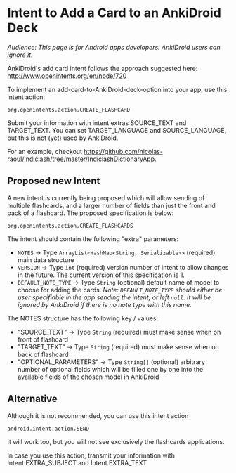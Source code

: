 # Intent to Add a Card to an AnkiDroid Deck

<i>Audience: This page is for Android apps developers. AnkiDroid users can ignore it.</i>

AnkiDroid's add card intent follows the approach suggested here: http://www.openintents.org/en/node/720

To implement an add-card-to-AnkiDroid-deck-option into your app, use this intent action:

```
org.openintents.action.CREATE_FLASHCARD
```

Submit your information with intent extras SOURCE\_TEXT and TARGET\_TEXT. You can set TARGET\_LANGUAGE and SOURCE\_LANGUAGE, but this is not (yet) used by AnkiDroid.

For an example, checkout https://github.com/nicolas-raoul/Indiclash/tree/master/IndiclashDictionaryApp.

## Proposed new Intent
A new intent is currently being proposed which will allow sending of multiple flashcards, and a larger number of fields than just the front and back of a flashcard. The proposed specification is below:

```
org.openintents.action.CREATE_FLASHCARDS
```

The intent should contain the following "extra" parameters:
  * `NOTES` -> Type `ArrayList<HashMap<String, Serializable>>` (required) main data structure
  * `VERSION` -> Type `int` (required) version number of intent to allow changes in the future. The current version of this specification is 1.
  * `DEFAULT_NOTE_TYPE` -> Type `String` (optional) default name of model to choose for adding the cards.
_Note: `DEFAULT_NOTE_TYPE` should either be user specifiable in the app sending the intent, or left `null`. It will be ignored by AnkiDroid if there is no note type with this name._

The NOTES structure has the following key / values:

  * "SOURCE\_TEXT" -> Type `String` (required) must make sense when on front of flashcard
  * "TARGET\_TEXT" -> Type `String` (required) must make sense when on back of flashcard
  * "OPTIONAL\_PARAMETERS" -> Type `String[]` (optional) arbitrary number of optional fields which will be filled one by one into the available fields of the chosen model in AnkiDroid

## Alternative
Although it is not recommended, you can use this intent action

```
android.intent.action.SEND
```

It will work too, but you will not see exclusively the flashcards applications.

In case you use this action, transmit your information with Intent.EXTRA\_SUBJECT and Intent.EXTRA\_TEXT